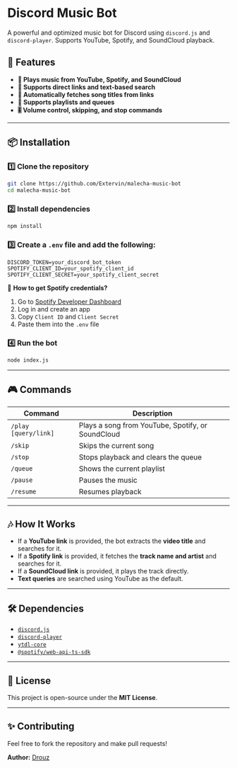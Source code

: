 # Discord Music Bot

A powerful and optimized music bot for Discord using `discord.js` and `discord-player`. Supports YouTube, Spotify, and SoundCloud playback.

## 🚀 Features
- **🎵 Plays music from YouTube, Spotify, and SoundCloud**
- **🔗 Supports direct links and text-based search**
- **📜 Automatically fetches song titles from links**
- **📃 Supports playlists and queues**
- **🎚️ Volume control, skipping, and stop commands**

---

## 📦 Installation
### 1️⃣ Clone the repository
```sh
git clone https://github.com/Extervin/malecha-music-bot
cd malecha-music-bot
```

### 2️⃣ Install dependencies
```sh
npm install
```

### 3️⃣ Create a `.env` file and add the following:
```
DISCORD_TOKEN=your_discord_bot_token
SPOTIFY_CLIENT_ID=your_spotify_client_id
SPOTIFY_CLIENT_SECRET=your_spotify_client_secret
```

🔹 **How to get Spotify credentials?**
1. Go to [Spotify Developer Dashboard](https://developer.spotify.com/dashboard/)
2. Log in and create an app
3. Copy `Client ID` and `Client Secret`
4. Paste them into the `.env` file

### 4️⃣ Run the bot
```sh
node index.js
```

---

## 🎮 Commands
| Command | Description |
|---------|-------------|
| `/play [query/link]` | Plays a song from YouTube, Spotify, or SoundCloud |
| `/skip` | Skips the current song |
| `/stop` | Stops playback and clears the queue |
| `/queue` | Shows the current playlist |
| `/pause` | Pauses the music |
| `/resume` | Resumes playback |

---

## 🎶 How It Works
- If a **YouTube link** is provided, the bot extracts the **video title** and searches for it.
- If a **Spotify link** is provided, it fetches the **track name and artist** and searches for it.
- If a **SoundCloud link** is provided, it plays the track directly.
- **Text queries** are searched using YouTube as the default.

---

## 🛠 Dependencies
- [`discord.js`](https://discord.js.org/)
- [`discord-player`](https://discord-player.js.org/)
- [`ytdl-core`](https://www.npmjs.com/package/ytdl-core)
- [`@spotify/web-api-ts-sdk`](https://www.npmjs.com/package/@spotify/web-api-ts-sdk)

---

## 📜 License
This project is open-source under the **MIT License**.

---

## ✨ Contributing
Feel free to fork the repository and make pull requests!

**Author:** [Drouz](https://github.com/Extervin)

